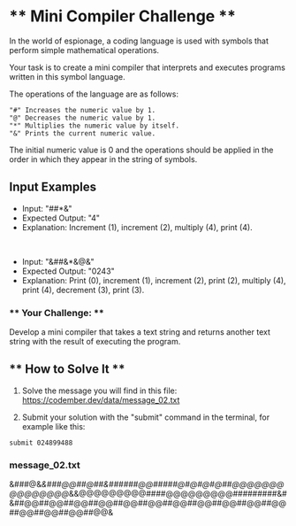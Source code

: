 # ** Mini Compiler Challenge **

In the world of espionage, a coding language is used with symbols that perform simple mathematical operations.

Your task is to create a mini compiler that interprets and executes programs written in this symbol language.

The operations of the language are as follows:

```
"#" Increases the numeric value by 1.
"@" Decreases the numeric value by 1.
"*" Multiplies the numeric value by itself.
"&" Prints the current numeric value.
```

The initial numeric value is 0 and the operations should be applied in the order in which they appear in the string of symbols.

## Input Examples

- Input: "##\*&"
- Expected Output: "4"
- Explanation: Increment (1), increment (2), multiply (4), print (4).

<br>

- Input: "&##&\*&@&"
- Expected Output: "0243"
- Explanation: Print (0), increment (1), increment (2), print (2), multiply (4), print (4), decrement (3), print (3).

### ** Your Challenge: **

Develop a mini compiler that takes a text string and returns another text string with the result of executing the program.

## ** How to Solve It **

1. Solve the message you will find in this file: https://codember.dev/data/message_02.txt

2. Submit your solution with the "submit" command in the terminal, for example like this:

```
submit 024899488
```

### message_02.txt

&###@&_&###@@##@##&######@@#####@#@#@#@##@@@@@@@@@@@@@@@_&&@@@@@@@@@####@@@@@@@@@#########&#&##@@##@@##@@##@@##@@##@@##@@##@@##@@##@@##@@##@@##@@##@@##@@&
